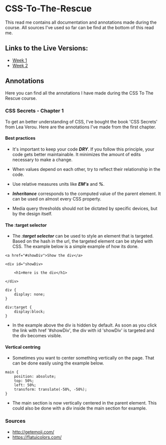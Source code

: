 # CSS-To-The-Rescue

This read me contains all documentation and annotations made during the course.
All sources I've used so far can be find at the bottom of this read me.

## Links to the Live Versions:
- [Week 1](https://camille500.github.io/CSS-To-The-Rescue/week1/)
- [Week 2](https://camille500.github.io/CSS-To-The-Rescue/week2/)

## Annotations

Here you can find all the annotations I have made during the CSS To The Rescue course.

### CSS Secrets - Chapter 1

To get an better understanding of CSS, I've bought the book 'CSS Secrets' from Lea Verou. Here are the annotations I've made from the first chapter.

#### Best practices

- It's important to keep your code ***DRY***. If you follow this principle, your code gets better maintainable. It minimizes the amount of edits necessary to make a change.

- When values depend on each other, try to reflect their relationship in the code.
- Use relative measures units like ***EM's*** and ***%***.
- ***Inheritance*** corresponds to the computed value of the parent element. It can be used on almost every CSS property.
- Media query thresholds should not be dictated by specific devices, but by the design itself.

#### The :target selector

- The ***:target selector*** can be used to style an element that is targeted. Based on the hash in the url, the targeted element can be styled with CSS. The example below is a simple example of how its done.

```
<a href="#showDiv">Show the div</a>

<div id="showDiv>

	<h1>Here is the div</h1>

</div>
```

```
div {
	display: none;
}

div:target {
	display:block;
}
```

- In the example above the div is hidden by default. As soon as you click the link with href '#showDiv', the div with id 'showDiv' is targeted and the div becomes visible.

#### Vertical centring

- Sometimes you want to center something vertically on the page. That can be done easily using the example below.

```
main {
	position: absolute;
	top: 50%;
	left: 50%;
	transform: translate(-50%, -50%);
}
```

- The main section is now vertically centered in the parent element. This could also be done with a div inside the main section for example.


### Sources
- http://getemoji.com/
- https://flatuicolors.com/
